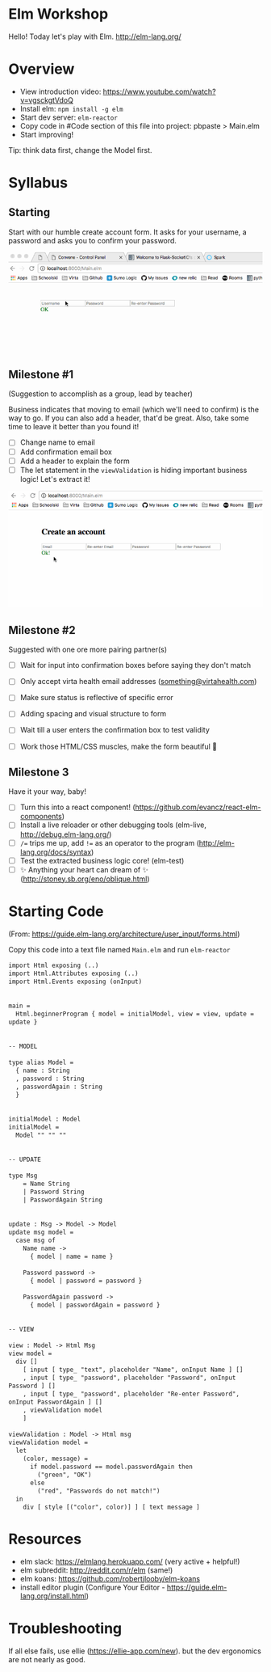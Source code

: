 # Elm Workshop

Hello! Today let's play with Elm.
http://elm-lang.org/

# Overview

- View introduction video: https://www.youtube.com/watch?v=vgsckgtVdoQ
- Install elm: `npm install -g elm`
- Start dev server: `elm-reactor`
- Copy code in #Code section of this file into project: pbpaste > Main.elm
- Start improving!

Tip: think data first, change the Model first.

# Syllabus
## Starting

Start with our humble create account form. It asks for your username, a password and asks you to confirm your password.

![Screengif of the starting form](doc/start.gif)

## Milestone #1

(Suggestion to accomplish as a group, lead by teacher)

Business indicates that moving to email (which we'll need to confirm) is the way to go. If you can also add a header, that'd be great. Also, take some time to leave it better than you found it!

- [ ] Change name to email
- [ ] Add confirmation email box
- [ ] Add a header to explain the form
- [ ] The let statement in the `viewValidation` is hiding important business logic! Let's extract it!

![Screengif of the starting form](doc/milestone1.gif)

## Milestone #2

Suggested with one ore more pairing partner(s)

- [ ] Wait for input into confirmation boxes before saying they don't match
- [ ] Only accept virta health email addresses (something@virtahealth.com)
- [ ] Make sure status is reflective of specific error
- [ ] Adding spacing and visual structure to form
- [ ] Wait till a user enters the confirmation box to test validity
- [ ] Work those HTML/CSS muscles, make the form beautiful 💃


## Milestone 3

Have it your way, baby!

- [ ] Turn this into a react component! (https://github.com/evancz/react-elm-components)
- [ ] Install a live reloader or other debugging tools (elm-live, http://debug.elm-lang.org/)
- [ ] `/=` trips me up, add `!=` as an operator to the program (http://elm-lang.org/docs/syntax)
- [ ] Test the extracted business logic core! (elm-test)
- [ ] ✨ Anything your heart can dream of ✨ (http://stoney.sb.org/eno/oblique.html)

# Starting Code

(From: https://guide.elm-lang.org/architecture/user_input/forms.html)

Copy this code into a text file named `Main.elm` and run `elm-reactor`

```
import Html exposing (..)
import Html.Attributes exposing (..)
import Html.Events exposing (onInput)


main =
  Html.beginnerProgram { model = initialModel, view = view, update = update }


-- MODEL

type alias Model =
  { name : String
  , password : String
  , passwordAgain : String
  }


initialModel : Model
initialModel =
  Model "" "" ""


-- UPDATE

type Msg
    = Name String
    | Password String
    | PasswordAgain String


update : Msg -> Model -> Model
update msg model =
  case msg of
    Name name ->
      { model | name = name }

    Password password ->
      { model | password = password }

    PasswordAgain password ->
      { model | passwordAgain = password }


-- VIEW

view : Model -> Html Msg
view model =
  div []
    [ input [ type_ "text", placeholder "Name", onInput Name ] []
    , input [ type_ "password", placeholder "Password", onInput Password ] []
    , input [ type_ "password", placeholder "Re-enter Password", onInput PasswordAgain ] []
    , viewValidation model
    ]

viewValidation : Model -> Html msg
viewValidation model =
  let
    (color, message) =
      if model.password == model.passwordAgain then
        ("green", "OK")
      else
        ("red", "Passwords do not match!")
  in
    div [ style [("color", color)] ] [ text message ]
```

# Resources

- elm slack: https://elmlang.herokuapp.com/ (very active + helpful!)
- elm subreddit: http://reddit.com/r/elm (same!)
- elm koans: https://github.com/robertjlooby/elm-koans
- install editor plugin (Configure Your Editor - https://guide.elm-lang.org/install.html)

# Troubleshooting

If all else fails, use ellie (https://ellie-app.com/new). but the dev ergonomics are not nearly as good.
